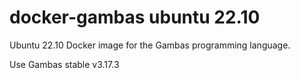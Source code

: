 # docker-gambas ubuntu 22.10

Ubuntu 22.10 Docker image for the Gambas programming language.

Use Gambas stable v3.17.3
